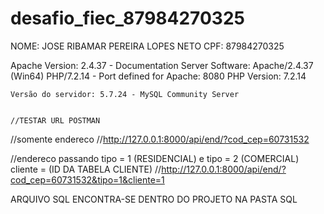 # desafio_fiec_87984270325  
NOME: JOSE RIBAMAR PEREIRA LOPES NETO
CPF: 87984270325 

Apache Version:
    2.4.37  - Documentation
Server Software:
    Apache/2.4.37 (Win64) PHP/7.2.14 - Port defined for Apache: 8080
PHP Version:
    7.2.14 
    
    Versão do servidor: 5.7.24 - MySQL Community Server
    
    
    //TESTAR URL POSTMAN
//somente endereco
//http://127.0.0.1:8000/api/end/?cod_cep=60731532

//endereco passando tipo = 1 (RESIDENCIAL) e tipo = 2 (COMERCIAL) cliente = (ID DA TABELA CLIENTE)
//http://127.0.0.1:8000/api/end/?cod_cep=60731532&tipo=1&cliente=1

ARQUIVO SQL ENCONTRA-SE DENTRO DO PROJETO NA PASTA SQL
